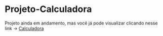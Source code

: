 # Projeto-Calculadora
 Projeto ainda em andamento, mas você já pode visualizar clicando nesse link -> <a href="https://carlosiego.github.io/projeto-calculadora/">Calculadora</a>
